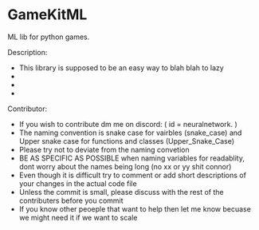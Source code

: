 # GameKitML
ML lib for python games.

Description:
- This library is supposed to be an easy way to blah blah to lazy
-
-
-


Contributor: 
- If you wish to contribute dm me on discord: ( id = neuralnetwork. )
- The naming convention is snake case for vairbles (snake_case) and Upper snake case for functions and classes (Upper_Snake_Case)
- Please try not to deviate from the naming convetion
- BE AS SPECIFIC AS POSSIBLE when naming variables for readablity, dont worry about the names being long (no xx or yy shit connor)
- Even though it is difficult try to comment or add short descriptions of your changes in the actual code file
- Unless the commit is small, please discuss with the rest of the contributers before you commit 
- If you know other peoeple that want to help then let me know becuase we might need it if we want to scale
